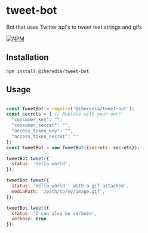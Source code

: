 # tweet-bot 

Bot that uses Twitter api's to tweet text strings and gifs

[![NPM](https://nodei.co/npm/@iheredia/tweet-bot.png?mini=true)](https://www.npmjs.com/package/@iheredia/tweet-bot)

## Installation

`npm install @iheredia/tweet-bot`

## Usage
```javascript

const TweetBot = require('@iheredia/tweet-bot');
const secrets = { // Replace with your own! 
  "consumer_key": "",
  "consumer_secret": "",
  "access_token_key": "",
  "access_token_secret": ""  
};
const tweetBot = new TweetBot({secrets: secrets});

tweetBot.tweet({
  status: 'Hello world',        
});

tweetBot.tweet({
  status: 'Hello world - with a gif attached',
  mediaPath: '/path/to/my/image.gif',        
});

tweetBot.tweet({
  status: 'I can also be verbose',
  verbose: true        
});
```